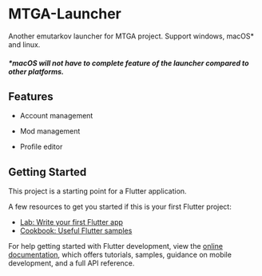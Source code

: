 # MTGA-Launcher

Another emutarkov launcher for MTGA project. Support windows, macOS* and linux.

##### *macOS will not have to complete feature of the launcher compared to other platforms.

## Features

* Account management

* Mod management

* Profile editor

## Getting Started

This project is a starting point for a Flutter application.

A few resources to get you started if this is your first Flutter project:

- [Lab: Write your first Flutter app](https://docs.flutter.dev/get-started/codelab)
- [Cookbook: Useful Flutter samples](https://docs.flutter.dev/cookbook)

For help getting started with Flutter development, view the
[online documentation](https://docs.flutter.dev/), which offers tutorials,
samples, guidance on mobile development, and a full API reference.
